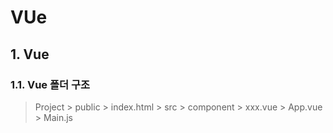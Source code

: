 ﻿# VUe

## 1. Vue  

### 1.1. Vue 폴더 구조  
>Project
	> public
		> index.html
	> src
		> component
			> xxx.vue
		> App.vue
		> Main.js

